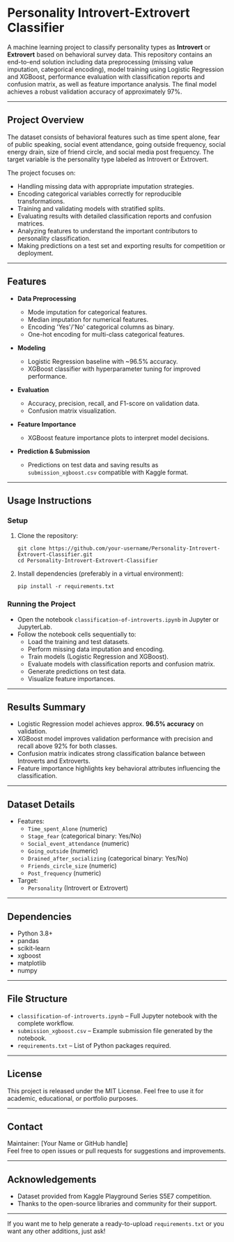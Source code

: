 # Personality Introvert-Extrovert Classifier

A machine learning project to classify personality types as **Introvert** or **Extrovert** based on behavioral survey data. This repository contains an end-to-end solution including data preprocessing (missing value imputation, categorical encoding), model training using Logistic Regression and XGBoost, performance evaluation with classification reports and confusion matrix, as well as feature importance analysis. The final model achieves a robust validation accuracy of approximately 97%.

---

## Project Overview

The dataset consists of behavioral features such as time spent alone, fear of public speaking, social event attendance, going outside frequency, social energy drain, size of friend circle, and social media post frequency. The target variable is the personality type labeled as Introvert or Extrovert.

The project focuses on:

- Handling missing data with appropriate imputation strategies.
- Encoding categorical variables correctly for reproducible transformations.
- Training and validating models with stratified splits.
- Evaluating results with detailed classification reports and confusion matrices.
- Analyzing features to understand the important contributors to personality classification.
- Making predictions on a test set and exporting results for competition or deployment.

---

## Features

- **Data Preprocessing**
  - Mode imputation for categorical features.
  - Median imputation for numerical features.
  - Encoding 'Yes'/'No' categorical columns as binary.
  - One-hot encoding for multi-class categorical features.

- **Modeling**
  - Logistic Regression baseline with ~96.5% accuracy.
  - XGBoost classifier with hyperparameter tuning for improved performance.
  
- **Evaluation**
  - Accuracy, precision, recall, and F1-score on validation data.
  - Confusion matrix visualization.
  
- **Feature Importance**
  - XGBoost feature importance plots to interpret model decisions.
  
- **Prediction & Submission**
  - Predictions on test data and saving results as `submission_xgboost.csv` compatible with Kaggle format.

---

## Usage Instructions

### Setup

1. Clone the repository:
    ```
    git clone https://github.com/your-username/Personality-Introvert-Extrovert-Classifier.git
    cd Personality-Introvert-Extrovert-Classifier
    ```

2. Install dependencies (preferably in a virtual environment):
    ```
    pip install -r requirements.txt
    ```

### Running the Project

- Open the notebook `classification-of-introverts.ipynb` in Jupyter or JupyterLab.
- Follow the notebook cells sequentially to:
  - Load the training and test datasets.
  - Perform missing data imputation and encoding.
  - Train models (Logistic Regression and XGBoost).
  - Evaluate models with classification reports and confusion matrix.
  - Generate predictions on test data.
  - Visualize feature importances.

---

## Results Summary

- Logistic Regression model achieves approx. **96.5% accuracy** on validation.
- XGBoost model improves validation performance with precision and recall above 92% for both classes.
- Confusion matrix indicates strong classification balance between Introverts and Extroverts.
- Feature importance highlights key behavioral attributes influencing the classification.

---

## Dataset Details

- Features:
  - `Time_spent_Alone` (numeric)
  - `Stage_fear` (categorical binary: Yes/No)
  - `Social_event_attendance` (numeric)
  - `Going_outside` (numeric)
  - `Drained_after_socializing` (categorical binary: Yes/No)
  - `Friends_circle_size` (numeric)
  - `Post_frequency` (numeric)
- Target:
  - `Personality` (Introvert or Extrovert)

---

## Dependencies

- Python 3.8+
- pandas
- scikit-learn
- xgboost
- matplotlib
- numpy

---

## File Structure

- `classification-of-introverts.ipynb` – Full Jupyter notebook with the complete workflow.
- `submission_xgboost.csv` – Example submission file generated by the notebook.
- `requirements.txt` – List of Python packages required.

---

## License

This project is released under the MIT License. Feel free to use it for academic, educational, or portfolio purposes.

---

## Contact

Maintainer: [Your Name or GitHub handle]  
Feel free to open issues or pull requests for suggestions and improvements.

---

## Acknowledgements

- Dataset provided from Kaggle Playground Series S5E7 competition.
- Thanks to the open-source libraries and community for their support.

---

If you want me to help generate a ready-to-upload `requirements.txt` or you want any other additions, just ask!
